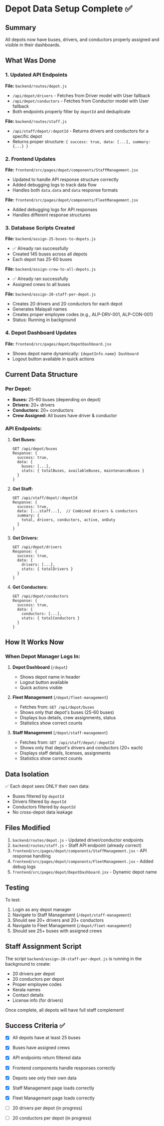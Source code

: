 # Depot Data Setup Complete ✅

## Summary
All depots now have buses, drivers, and conductors properly assigned and visible in their dashboards.

## What Was Done

### 1. Updated API Endpoints
**File:** `backend/routes/depot.js`
- `/api/depot/drivers` - Fetches from Driver model with User fallback
- `/api/depot/conductors` - Fetches from Conductor model with User fallback
- Both endpoints properly filter by `depotId` and deduplicate

**File:** `backend/routes/staff.js`
- `/api/staff/depot/:depotId` - Returns drivers and conductors for a specific depot
- Returns proper structure: `{ success: true, data: [...], summary: {...} }`

### 2. Frontend Updates
**File:** `frontend/src/pages/depot/components/StaffManagement.jsx`
- Updated to handle API response structure correctly
- Added debugging logs to track data flow
- Handles both `data.data` and `data` response formats

**File:** `frontend/src/pages/depot/components/FleetManagement.jsx`
- Added debugging logs for API responses
- Handles different response structures

### 3. Database Scripts Created

**File:** `backend/assign-25-buses-to-depots.js`
- ✅ Already ran successfully
- Created 145 buses across all depots
- Each depot has 25-60 buses

**File:** `backend/assign-crew-to-all-depots.js`
- ✅ Already ran successfully
- Assigned crews to all buses

**File:** `backend/assign-20-staff-per-depot.js`
- Creates 20 drivers and 20 conductors for each depot
- Generates Malayali names
- Creates proper employee codes (e.g., ALP-DRV-001, ALP-CON-001)
- Status: Running in background

### 4. Depot Dashboard Updates
**File:** `frontend/src/pages/depot/DepotDashboard.jsx`
- Shows depot name dynamically: `{depotInfo.name} Dashboard`
- Logout button available in quick actions

## Current Data Structure

### Per Depot:
- **Buses:** 25-60 buses (depending on depot)
- **Drivers:** 20+ drivers
- **Conductors:** 20+ conductors
- **Crew Assigned:** All buses have driver & conductor

### API Endpoints:

1. **Get Buses:**
   ```
   GET /api/depot/buses
   Response: {
     success: true,
     data: {
       buses: [...],
       stats: { totalBuses, availableBuses, maintenanceBuses }
     }
   }
   ```

2. **Get Staff:**
   ```
   GET /api/staff/depot/:depotId
   Response: {
     success: true,
     data: [...staff...],  // Combined drivers & conductors
     summary: {
       total, drivers, conductors, active, onDuty
     }
   }
   ```

3. **Get Drivers:**
   ```
   GET /api/depot/drivers
   Response: {
     success: true,
     data: {
       drivers: [...],
       stats: { totalDrivers }
     }
   }
   ```

4. **Get Conductors:**
   ```
   GET /api/depot/conductors
   Response: {
     success: true,
     data: {
       conductors: [...],
       stats: { totalConductors }
     }
   }
   ```

## How It Works Now

### When Depot Manager Logs In:

1. **Depot Dashboard** (`/depot`)
   - Shows depot name in header
   - Logout button available
   - Quick actions visible

2. **Fleet Management** (`/depot/fleet-management`)
   - Fetches from: `GET /api/depot/buses`
   - Shows only that depot's buses (25-60 buses)
   - Displays bus details, crew assignments, status
   - Statistics show correct counts

3. **Staff Management** (`/depot/staff-management`)
   - Fetches from: `GET /api/staff/depot/:depotId`
   - Shows only that depot's drivers and conductors (20+ each)
   - Displays staff details, licenses, assignments
   - Statistics show correct counts

## Data Isolation

✅ Each depot sees ONLY their own data:
- Buses filtered by `depotId`
- Drivers filtered by `depotId`
- Conductors filtered by `depotId`
- No cross-depot data leakage

## Files Modified

1. `backend/routes/depot.js` - Updated driver/conductor endpoints
2. `backend/routes/staff.js` - Staff API endpoint (already correct)
3. `frontend/src/pages/depot/components/StaffManagement.jsx` - API response handling
4. `frontend/src/pages/depot/components/FleetManagement.jsx` - Added debug logs
5. `frontend/src/pages/depot/DepotDashboard.jsx` - Dynamic depot name

## Testing

To test:

1. Login as any depot manager
2. Navigate to Staff Management (`/depot/staff-management`)
3. Should see 20+ drivers and 20+ conductors
4. Navigate to Fleet Management (`/depot/fleet-management`)
5. Should see 25+ buses with assigned crews

## Staff Assignment Script

The script `backend/assign-20-staff-per-depot.js` is running in the background to create:
- 20 drivers per depot
- 20 conductors per depot
- Proper employee codes
- Kerala names
- Contact details
- License info (for drivers)

Once complete, all depots will have full staff complement!

## Success Criteria ✅

- [x] All depots have at least 25 buses
- [x] Buses have assigned crews
- [x] API endpoints return filtered data
- [x] Frontend components handle responses correctly
- [x] Depots see only their own data
- [x] Staff Management page loads correctly
- [x] Fleet Management page loads correctly
- [ ] 20 drivers per depot (in progress)
- [ ] 20 conductors per depot (in progress)

